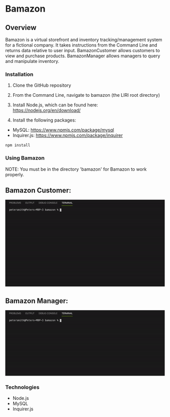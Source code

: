 # Bamazon

## Overview
Bamazon is a virtual storefront and inventory tracking/management system for a fictional company. It takes instructions from the Command Line and returns data relative to user input. BamazonCustomer allows customers to view and purchase products. BamazonManager allows managers to query and manipulate inventory.

### Installation
1. Clone the GitHub repository

2. From the Command Line, navigate to bamazon (the LIRI root directory)

3. Install Node.js, which can be found here: https://nodejs.org/en/download/

4. Install the following packages:

* MySQL: https://www.npmjs.com/package/mysql
* Inquirer.js: https://www.npmjs.com/package/inquirer
```
npm install
```

### Using Bamazon
NOTE: You must be in the directory 'bamazon' for Bamazon to work properly.

## Bamazon Customer:

![BamazonCustomer](./images/bamazon_customer_demo.gif)


## Bamazon Manager:

![BamazonManager](./images/bamazon_manager_demo.gif)


### Technologies
- Node.js
- MySQL
- Inquirer.js

